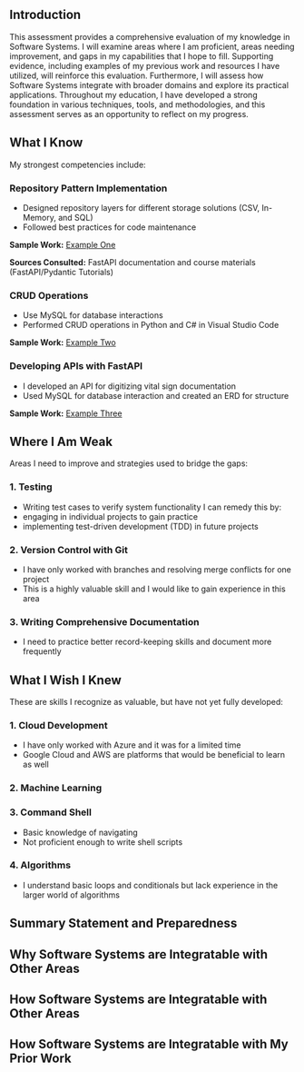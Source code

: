 ## Introduction
This assessment provides a comprehensive evaluation of my knowledge in Software Systems. I will examine areas where I am proficient, areas needing improvement, and gaps in my capabilities that I hope to fill. Supporting evidence, including examples of my previous work and resources I have utilized, will reinforce this evaluation. Furthermore, I will assess how Software Systems integrate with broader domains and explore its practical applications. Throughout my education, I have developed a strong foundation in various techniques, tools, and methodologies, and this assessment serves as an opportunity to reflect on my progress. 


## What I Know
My strongest competencies include:

### Repository Pattern Implementation
* Designed repository layers for different storage solutions (CSV, In-Memory, and SQL)
* Followed best practices for code maintenance

<b>Sample Work:</b> [Example One](https://github.com/aubreyskinner/CIDM6330-Spring2025/tree/3bfceeddce9acddd0add0af3083889cfb23ab49d/Assignment%203/repositories) 

<b>Sources Consulted:</b> FastAPI documentation and course materials (FastAPI/Pydantic Tutorials)

### CRUD Operations
* Use MySQL for database interactions
* Performed CRUD operations in Python and C# in Visual Studio Code

<b>Sample Work:</b> [Example Two](https://github.com/aubreyskinner/CIDM6330-Spring2025/tree/3bfceeddce9acddd0add0af3083889cfb23ab49d/Assignment%202/CIDM6330-Code)

### Developing APIs with FastAPI
* I developed an API for digitizing vital sign documentation
* Used MySQL for database interaction and created an ERD for structure

<b>Sample Work:</b> [Example Three](https://github.com/aubreyskinner/CIDM6330-Spring2025.git)

## Where I Am Weak
Areas I need to improve and strategies used to bridge the gaps:

### 1. Testing  
*  Writing test cases to verify system functionality
I can remedy this by:
* engaging in individual projects to gain practice
* implementing test-driven development (TDD) in future projects

### 2. Version Control with Git
* I have only worked with branches and resolving merge conflicts for one project
* This is a highly valuable skill and I would like to gain experience in this area

### 3. Writing Comprehensive Documentation
* I need to practice better record-keeping skills and document more frequently

## What I Wish I Knew 
These are skills I recognize as valuable, but have not yet fully developed:

### 1. Cloud Development
* I have only worked with Azure and it was for a limited time
* Google Cloud and AWS are platforms that would be beneficial to learn as well

### 2. Machine Learning

### 3. Command Shell
* Basic knowledge of navigating
* Not proficient enough to write shell scripts

### 4. Algorithms
* I understand basic loops and conditionals but lack experience in the larger world of algorithms

## Summary Statement and Preparedness 
 

## Why Software Systems are Integratable with Other Areas


## How Software Systems are Integratable with Other Areas
 

## How Software Systems are Integratable with My Prior Work
 
